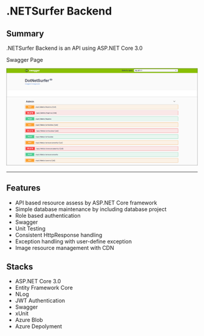 # .NETSurfer Backend

## Summary

.NETSurfer Backend is an API using ASP.NET Core 3.0

Swagger Page

![Alt text](https://github.com/kims07231992/DotNetSurfer_Backend/blob/master/README_Picture2.PNG)

----------------------------------------------------------------------------------------------------------------

## Features

* API based resource assess by ASP.NET Core framework
* Simple database maintenance by including database project
* Role based authentication
* Swagger
* Unit Testing
* Consistent HttpResponse handling
* Exception handling with user-define exception
* Image resource management with CDN

 
## Stacks

* ASP.NET Core 3.0
* Entity Framework Core
* NLog
* JWT Authentication
* Swagger
* xUnit
* Azure Blob
* Azure Depolyment